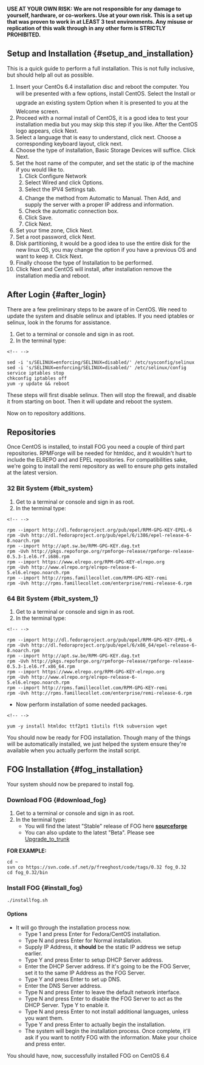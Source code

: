 **USE AT YOUR OWN RISK: We are not responsible for any damage to
yourself, hardware, or co-workers. Use at your own risk. This is a set
up that was proven to work in at LEAST 3 test environments. Any misuse
or replication of this walk through in any other form is STRICTLY
PROHIBITED.**

## Setup and Installation {#setup_and_installation}

This is a quick guide to perform a full installation. This is not fully
inclusive, but should help all out as possible.

1.  Insert your CentOs 6.4 installation disc and reboot the computer.
    You will be presented with a few options, install CentOS. Select the
    Install or upgrade an existing system Option when it is presented to
    you at the Welcome screen.
2.  Proceed with a normal install of CentOS, it is a good idea to test
    your installation media but you may skip this step if you like.
    After the CentOS logo appears, click Next.
3.  Select a language that is easy to understand, click next. Choose a
    corresponding keyboard layout, click next.
4.  Choose the type of installation, Basic Storage Devices will suffice.
    Click Next.
5.  Set the host name of the computer, and set the static ip of the
    machine if you would like to.
    1.  Click Configure Network
    2.  Select Wired and click Options.
    3.  Select the IPV4 Settings tab.
    4.  Change the method from Automatic to Manual. Then Add, and supply
        the server with a proper IP address and information.
    5.  Check the automatic connection box.
    6.  Click Save.
    7.  Click Next.
6.  Set your time zone, Click Next.
7.  Set a root password, click Next.
8.  Disk partitioning, it would be a good idea to use the entire disk
    for the new linux OS, you may change the option if you have a
    previous OS and want to keep it. Click Next.
9.  Finally choose the type of Installation to be performed.
10. Click Next and CentOS will install, after installation remove the
    installation media and reboot.

## After Login {#after_login}

There are a few preliminary steps to be aware of in CentOS. We need to
update the system and disable selinux and iptables. If you need iptables
or selinux, look in the forums for assistance.

1.  Get to a terminal or console and sign in as root.
2.  In the terminal type:

```{=html}
<!-- -->
```
    sed -i 's/SELINUX=enforcing/SELINUX=disabled/' /etc/sysconfig/selinux
    sed -i 's/SELINUX=enforcing/SELINUX=disabled/' /etc/selinux/config
    service iptables stop
    chkconfig iptables off
    yum -y update && reboot

These steps will first disable selinux. Then will stop the firewall, and
disable it from starting on boot. Then it will update and reboot the
system.

Now on to repository additions.

## Repositories

Once CentOS is installed, to install FOG you need a couple of third part
repositories. RPMForge will be needed for htmldoc, and it wouldn\'t hurt
to include the ELREPO and and EPEL repositories. For compatibilities
sake, we\'re going to install the remi repository as well to ensure php
gets installed at the latest version.

### 32 Bit System {#bit_system}

1.  Get to a terminal or console and sign in as root.
2.  In the terminal type:

```{=html}
<!-- -->
```
    rpm --import http://dl.fedoraproject.org/pub/epel/RPM-GPG-KEY-EPEL-6
    rpm -Uvh http://dl.fedoraproject.org/pub/epel/6/i386/epel-release-6-8.noarch.rpm
    rpm --import http://apt.sw.be/RPM-GPG-KEY.dag.txt
    rpm -Uvh http://pkgs.repoforge.org/rpmforge-release/rpmforge-release-0.5.3-1.el6.rf.i686.rpm
    rpm --import https://www.elrepo.org/RPM-GPG-KEY-elrepo.org
    rpm -Uvh http://www.elrepo.org/elrepo-release-6-5.el6.elrepo.noarch.rpm
    rpm --import http://rpms.famillecollet.com/RPM-GPG-KEY-remi
    rpm -Uvh http://rpms.famillecollet.com/enterprise/remi-release-6.rpm

### 64 Bit System {#bit_system_1}

1.  Get to a terminal or console and sign in as root.
2.  In the terminal type:

```{=html}
<!-- -->
```
    rpm --import http://dl.fedoraproject.org/pub/epel/RPM-GPG-KEY-EPEL-6
    rpm -Uvh http://dl.fedoraproject.org/pub/epel/6/x86_64/epel-release-6-8.noarch.rpm
    rpm --import http://apt.sw.be/RPM-GPG-KEY.dag.txt
    rpm -Uvh http://pkgs.repoforge.org/rpmforge-release/rpmforge-release-0.5.3-1.el6.rf.x86_64.rpm
    rpm --import https://www.elrepo.org/RPM-GPG-KEY-elrepo.org
    rpm -Uvh http://www.elrepo.org/elrepo-release-6-5.el6.elrepo.noarch.rpm
    rpm --import http://rpms.famillecollet.com/RPM-GPG-KEY-remi
    rpm -Uvh http://rpms.famillecollet.com/enterprise/remi-release-6.rpm

-   Now perform installation of some needed packages.

```{=html}
<!-- -->
```
    yum -y install htmldoc ttf2pt1 t1utils fltk subversion wget

You should now be ready for FOG installation. Though many of the things
will be automatically installed, we just helped the system ensure
they\'re available when you actually perform the install script.

## FOG Installation {#fog_installation}

Your system should now be prepared to install fog.

### Download FOG {#download_fog}

1.  Get to a terminal or console and sign in as root.
2.  In the terminal type:
    -   You will find the latest \"Stable\" release of FOG here
        **[sourceforge](http://sourceforge.net/projects/freeghost/files/latest/download?source=files)**
    -   You can also update to the latest \"Beta\". Please see
        [Upgrade_to_trunk](Upgrade_to_trunk "wikilink")

**FOR EXAMPLE:**

    cd ~
    svn co https://svn.code.sf.net/p/freeghost/code/tags/0.32 fog_0.32
    cd fog_0.32/bin

### Install FOG {#install_fog}

    ./installfog.sh

#### Options

-   It will go through the installation process now.
    -   Type 1 and press Enter for Fedora/CentOS installation.
    -   Type N and press Enter for Normal installation.
    -   Supply IP Address, it **should** be the static IP address we
        setup earlier.
    -   Type Y and press Enter to setup DHCP Server address.
    -   Enter the DHCP Server address. If it\'s going to be the FOG
        Server, set it to the same IP Address as the FOG Server.
    -   Type Y and press Enter to set up DNS.
    -   Enter the DNS Server address.
    -   Type N and press Enter to leave the default network interface.
    -   Type N and press Enter to disable the FOG Server to act as the
        DHCP Server. Type Y to enable it.
    -   Type N and press Enter to not install additional languages,
        unless you want them.
    -   Type Y and press Enter to actually begin the installation.
    -   The system will begin the installation process. Once complete,
        it\'ll ask if you want to notify FOG with the information. Make
        your choice and press enter.

You should have, now, successfully installed FOG on CentOS 6.4

